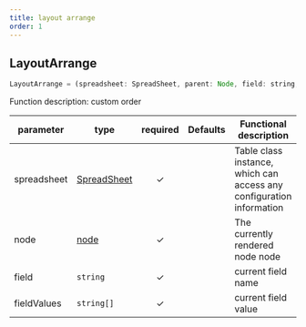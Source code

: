```yaml
---
title: layout arrange
order: 1
---
```


## LayoutArrange

```js
LayoutArrange = (spreadsheet: SpreadSheet, parent: Node, field: string, fieldValues: string[]) => string[];
```

Function description: custom order

| parameter   | type                                                | required | Defaults | Functional description                                               |
| ----------- | --------------------------------------------------- | :------: | -------- | -------------------------------------------------------------------- |
| spreadsheet | [SpreadSheet](/zh/docs/api/basic-class/spreadsheet) |     ✓    |          | Table class instance, which can access any configuration information |
| node        | [node](/zh/docs/api/basic-class/node)               |     ✓    |          | The currently rendered node node                                     |
| field       | `string`                                            |     ✓    |          | current field name                                                   |
| fieldValues | `string[]`                                          |     ✓    |          | current field value                                                  |
